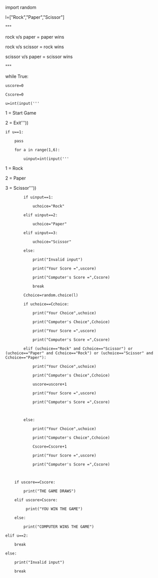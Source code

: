 import random

l=["Rock","Paper","Scissor"]

"""

rock v/s paper = paper wins

rock v/s scissor = rock wins

scissor v/s paper = scissor wins

"""

while True:

    uscore=0

    Cscore=0

    u=int(input('''

1 = Start Game

2 = Exit'''))

    if u==1:

        pass

        for a in range(1,6):

            uinput=int(input('''

1 = Rock

2 = Paper

3 = Scissor'''))

        

            if uinput==1:

                uchoice="Rock"

            elif uinput==2:

                uchoice="Paper"

            elif uinput==3:

                uchoice="Scissor"

            else:

                print("Invalid input")

                print("Your Score =",uscore)

                print("Computer's Score =",Cscore)

                break

            Cchoice=random.choice(l)

            if uchoice==Cchoice:

                print("Your Choice",uchoice)

                print("Computer's Choice",Cchoice)

                print("Your Score =",uscore)

                print("Computer's Score =",Cscore)

            elif (uchoice=="Rock" and Cchoice=="Scissor") or (uchoice=="Paper" and Cchoice=="Rock") or (uchoice=="Scissor" and Cchoice=="Paper"):

                print("Your Choice",uchoice)

                print("Computer's Choice",Cchoice)

                uscore=uscore+1

                print("Your Score =",uscore)

                print("Computer's Score =",Cscore)

                

            else:

                print("Your Choice",uchoice)

                print("Computer's Choice",Cchoice)

                Cscore=Cscore+1

                print("Your Score =",uscore)

                print("Computer's Score =",Cscore)

                

        if uscore==Cscore:

            print("THE GAME DRAWS")

        elif uscore>Cscore:

             print("YOU WIN THE GAME")

        else:

            print("COMPUTER WINS THE GAME")

    elif u==2:

        break

    else:

        print("Invalid input")

        break

            

    
